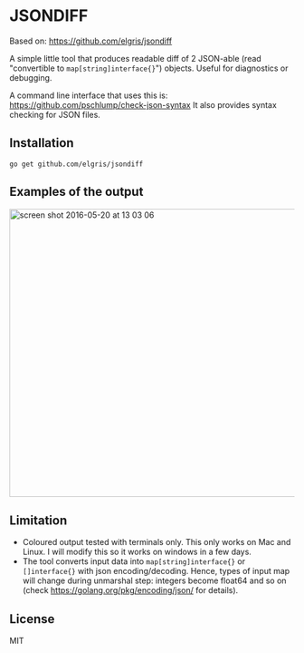 # JSONDIFF

Based on: https://github.com/elgris/jsondiff

A simple little tool that produces readable diff of 2 JSON-able
(read "convertible to `map[string]interface{}`") objects. Useful
for diagnostics or debugging.

A command line interface that uses this is: https://github.com/pschlump/check-json-syntax
It also provides syntax checking for JSON files.

## Installation

```
go get github.com/elgris/jsondiff
```

## Examples of the output

<img width="508" alt="screen shot 2016-05-20 at 13 03 06" src="https://cloud.githubusercontent.com/assets/1905821/15427207/58a141e2-1e8b-11e6-8d99-c2d752a80699.png">

## Limitation

- Coloured output tested with terminals only.  This only works on Mac and Linux.  I will modify this so it works on windows in a few days.
- The tool converts input data into `map[string]interface{}` or `[]interface{}` with json encoding/decoding. Hence, types of input map will change during unmarshal step: integers become float64 and so on (check https://golang.org/pkg/encoding/json/ for details).   

## License

MIT

